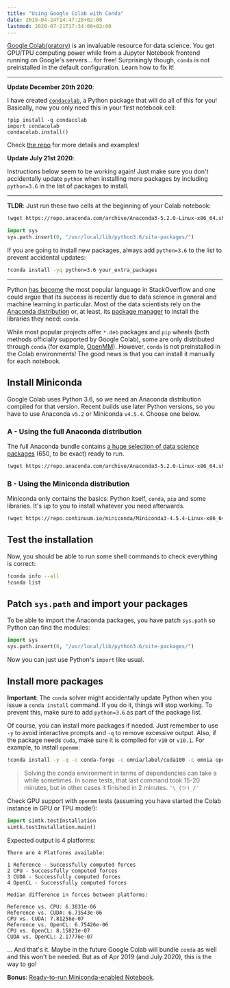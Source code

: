```yaml
---
title: "Using Google Colab with Conda"
date: 2019-04-24T14:47:28+02:00
lastmod: 2020-07-21T17:34:00+02:00
---
```


[Google Colab(oratory)](https://colab.research.google.com/) is an invaluable resource for data science. You get GPU/TPU computing power while from a Jupyter Notebook frontend running on Google's servers... for free! Surprisingly though, `conda` is not preinstalled in the default configuration. Learn how to fix it!

<!--more-->

---

**Update December 20th 2020**:

I have created [`condacolab`](https://github.com/jaimergp/condacolab), a Python package that will do all of this for you! Basically, now you only need this in your first notebook cell:

```
!pip install -q condacolab
import condacolab
condacolab.install()
```

Check [the repo](https://github.com/jaimergp/condacolab) for more details and examples!

**Update July 21st 2020**:

Instructions below seem to be working again! Just make sure you don't accidentally update `python` when installing more packages by including `python=3.6` in the list of packages to install.

---

**TLDR**: Just run these two cells at the beginning of your Colab notebook:

```bash
!wget https://repo.anaconda.com/archive/Anaconda3-5.2.0-Linux-x86_64.sh && bash Anaconda3-5.2.0-Linux-x86_64.sh -bfp /usr/local
```

```python
import sys
sys.path.insert(0, "/usr/local/lib/python3.6/site-packages/")
```

If you are going to install new packages, always add `python=3.6` to the list to prevent accidental updates:

```bash
!conda install -yq python=3.6 your_extra_packages
```

---

Python [has become](https://insights.stackoverflow.com/trends?tags=java%2Cc%2Cc%2B%2B%2Cpython%2Cc%23%2Cvb.net%2Cjavascript%2Cassembly%2Cphp%2Cperl%2Cruby%2Cvb%2Cswift%2Cr%2Cobjective-c&utm_source=so-owned&utm_medium=blog&utm_campaign=gen-blog&utm_content=blog-link&utm_term=incredible-growth-python) the most popular language in StackOverflow and one could argue that its success is recently due to data science in general and machine learning in particular. Most of the data scientists rely on the [Anaconda distribution](https://www.anaconda.com/) or, at least, its [package manager](https://conda.io/) to install the libraries they need: `conda`.

While most popular projects offer `*.deb` packages and `pip` wheels (both methods officially supported by Google Colab), some are only distributed through `conda` (for example, [OpenMM](http://openmm.org)). However, `conda` is not preinstalled in the Colab environments! The good news is that you can install it manually for each notebook.

## Install Miniconda

Google Colab uses Python 3.6, so we need an Anaconda distribution compiled for that version. Recent builds use later Python versions, so you have to use Anaconda `v5.2` or Miniconda `v4.5.4`. Choose one below.

### A - Using the full Anaconda distribution

The full Anaconda bundle contains [a huge selection of data science packages](https://docs.anaconda.com/anaconda/packages/py3.6_linux-64/) (650, to be exact) ready to run.

```bash
!wget https://repo.anaconda.com/archive/Anaconda3-5.2.0-Linux-x86_64.sh && bash Anaconda3-5.2.0-Linux-x86_64.sh -bfp /usr/local
```

### B - Using the Miniconda distribution

Miniconda only contains the basics: Python itself, `conda`, `pip` and some libraries. It's up to you to install whatever you need afterwards.

```bash
!wget https://repo.continuum.io/miniconda/Miniconda3-4.5.4-Linux-x86_64.sh && bash Miniconda3-4.5.4-Linux-x86_64.sh -bfp /usr/local
```

## Test the installation

Now, you should be able to run some shell commands to check everything is correct:

```bash
!conda info --all
!conda list
```

## Patch `sys.path` and import your packages

To be able to import the Anaconda packages, you have patch `sys.path` so Python can find the modules:

```python
import sys
sys.path.insert(0, "/usr/local/lib/python3.6/site-packages/")
```

Now you can just use Python's `import` like usual.

## Install more packages

**Important**: The `conda` solver might accidentally update Python when you issue a `conda install` command. If you do it, things will stop working. To prevent this, make sure to add `python=3.6` as part of the package list.

Of course, you can install more packages if needed. Just remember to use `-y` to avoid interactive prompts and `-q` to remove excessive output. Also, if the package needs `cuda`, make sure it is compiled for `v10` or `v10.1`. For example, to install `openmm`:

```bash
!conda install -y -q -c conda-forge -c omnia/label/cuda100 -c omnia openmm python=3.6
```

> Solving the conda environment in terms of dependencies can take a while sometimes. In some tests, that last command took 15-20 minutes, but in other cases it finished in 2 minutes. `¯\_(ツ)_/¯`

Check GPU support with `openmm` tests (assuming you have started the Colab instance in GPU or TPU mode!):

```python
import simtk.testInstallation
simtk.testInstallation.main()
```

Expected output is 4 platforms:

```
There are 4 Platforms available:

1 Reference - Successfully computed forces
2 CPU - Successfully computed forces
3 CUDA - Successfully computed forces
4 OpenCL - Successfully computed forces

Median difference in forces between platforms:

Reference vs. CPU: 6.3031e-06
Reference vs. CUDA: 6.73543e-06
CPU vs. CUDA: 7.81258e-07
Reference vs. OpenCL: 6.75426e-06
CPU vs. OpenCL: 8.15821e-07
CUDA vs. OpenCL: 2.17776e-07
```

... And that's it. Maybe in the future Google Colab will bundle `conda` as well and this won't be needed. But as of Apr 2019 (and July 2020), this is the way to go!

**Bonus**: [Ready-to-run Miniconda-enabled Notebook](https://gist.github.com/jaimergp/45015e75b4ae5f79a03d24e53b74ac1a).
